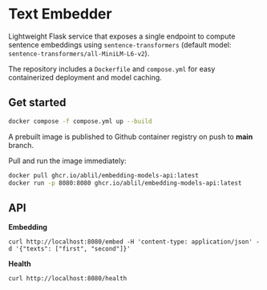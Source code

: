 # Text Embedder

Lightweight Flask service that exposes a single endpoint to compute sentence embeddings
using `sentence-transformers` (default model: `sentence-transformers/all-MiniLM-L6-v2`).

The repository includes a `Dockerfile` and `compose.yml` for easy containerized deployment and model caching.


## Get started
```bash
docker compose -f compose.yml up --build
```

A prebuilt image is published to Github container registry on push to **main** branch.

Pull and run the image immediately:
```bash
docker pull ghcr.io/ablil/embedding-models-api:latest
docker run -p 8080:8080 ghcr.io/ablil/embedding-models-api:latest
```

## API

**Embedding**
```shell
curl http://localhost:8080/embed -H 'content-type: application/json' -d '{"texts": ["first", "second"]}'
```

**Health**
```shell
curl http://localhost:8080/health
```
